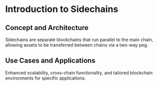 # Introduction to Sidechains

## Concept and Architecture
Sidechains are separate blockchains that run parallel to the main chain, allowing assets to be transferred between chains via a two-way peg.

## Use Cases and Applications
Enhanced scalability, cross-chain functionality, and tailored blockchain environments for specific applications.

